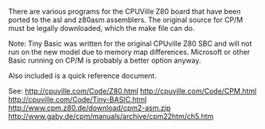 There are various programs for the CPUVille Z80 board that have been
ported to the asl and z80asm assemblers. The original source for CP/M
must be legally downloaded, which the make file can do.

Note: Tiny Basic was written for the original CPUville Z80 SBC and
will not run on the new model due to memory map differences. Microsoft
or other Basic running on CP/M is probably a better option anyway.

Also included is a quick reference document.

See:
http://cpuville.com/Code/Z80.html
http://cpuville.com/Code/CPM.html
http://cpuville.com/Code/Tiny-BASIC.html
http://www.cpm.z80.de/download/cpm2-asm.zip
http://www.gaby.de/cpm/manuals/archive/cpm22htm/ch5.htm
